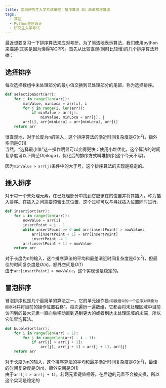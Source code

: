 ```yaml
---
title: 面向研究生入学考试编程：排序算法 01 简单排序算法
tags: 
  - 算法
  - Python程序设计
  - 研究生入学考试
---
```


最近想要复习一下排序算法来应对考研。为了简洁地表示算法，我们使用python来描述(其实是因为懒得写CPP)。首先从比较直观(同时比较慢)的几个排序算法开始：

## 选择排序

每次选择数组中未处理部分的最小值交换到已处理部分的尾部，称为选择排序。

```py
def selectionSort(arr):
    for i in range(len(arr)):
        minValue, minLoca = arr[i], i
        for j in range(i, len(arr)):
            if minValue > arr[j]:
                minValue, minLoca = arr[j], j
        arr[i], arr[minLoca] = arr[minLoca], arr[i]
    return arr
```

很直观地，对于长度为n的输入，这个排序算法的渐近时间复杂度是$O(n^2)$，额外空间是$O(1)$  
当然，“选择最小值”这一操作明显可以变得更快：使用小堆优化，这个算法的时间复杂度可以下降至$O(n\log x)$，优化后的排序方式叫堆排序(这个今天不写)。  

因为`minValue > arr[j]`条件中的大于号，这个排序算法的实现是稳定的。

## 插入排序

对于每一个未处理元素，在已处理部分中找到它应该在的位置并将其插入，称为插入排序。在插入之间需要预留出其位置，这个过程可以与寻找插入位置同时进行。

```py
def insertSort(arr):
    for i in range(len(arr)):
        nowValue = arr[i]
        insertPoint = i - 1
        while insertPoint >= 0 and arr[insertPoint] > nowValue:
            arr[insertPoint + 1] = arr[insertPoint]
            insertPoint -= 1
        arr[insertPoint + 1] = nowValue
    return arr

```

对于长度为n的输入，这个排序算法的平均和最差渐近时间复杂度是$O(n^2)$，但最佳的时间复杂度是$O(n)$，额外空间是$O(1)$  
由于`arr[insertPoint] > nowValue`，这个实现也是稳定的。

## 冒泡排序

冒泡排序也是几个最简单的算法之一。它的单元操作是:`将数组中的一个逆序对调换为顺序对`并将目前的操作位置右移1。每次遍历一遍数组，它都会将未处理区域中目前访问到的最大元素一直向后移动直到遇到更大的或者到达未处理区域的末端，所以它叫冒泡算法。

```py
def bubbleSort(arr):
    for i in range(len(arr) - 1):
        for j in range(len(arr) - i - 1):
            if arr[j] > arr[j + 1]:
                arr[j], arr[j + 1] = arr[j + 1], arr[j]
    return arr
```

对于长度为n的输入，这个排序算法的平均和最差渐近时间复杂度是$O(n^2)$，最佳的时间复杂度是$O(n)$，额外空间是$O(1)$  
由于`arr[j] > arr[j + 1]`，若两元素键值相等，在后边的元素不会被交换，所以这个实现是稳定的